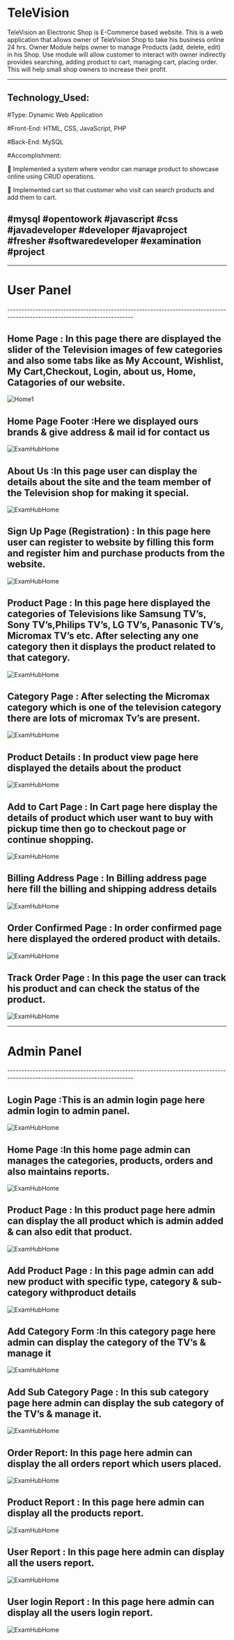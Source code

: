 # TeleVision
TeleVision an Electronic Shop is E-Commerce based website. This is a web application that allows owner of TeleVision Shop to take his business online 24 hrs. Owner Module helps owner to manage Products (add, delete, edit) in his Shop. Use module will allow customer to interact with owner indirectly provides searching, adding product to cart, managing cart, placing order. This will help small shop owners to increase their profit.

---------------------------------------------------------------------------------------------------------------------------
Technology_Used:
---------------------------------------------------------------------------------------------------------------------------

#Type: Dynamic Web Application

#Front-End: HTML, CSS, JavaScript, PHP

#Back-End: MySQL

#Accomplishment:

 Implemented a system where vendor can manage product to showcase online using CRUD operations.

 Implemented cart so that customer who visit can search products and add them to cart.

#mysql #opentowork #javascript #css #javadeveloper #developer #javaproject #fresher #softwaredeveloper #examination #project
---------------------------------------------------------------------------------------------------------------------------


---------------------------------------------------------------------------------------------------------------------------
<h1>User Panel</h1>
---------------------------------------------------------------------------------------------------------------------------


Home Page :  In this page there are displayed the slider of the Television images of few categories and also some tabs like as My Account, Wishlist, My Cart,Checkout, Login, about us, Home, Catagories of our website. 
 ---------------------------------------------------------------------------------------------------------------------------
![Home1](https://user-images.githubusercontent.com/60310009/92134412-1d3e9f80-ee27-11ea-9053-0382ad436809.png)


Home Page Footer :Here we displayed ours brands & give address & mail id for contact us
---------------------------------------------------------------------------------------------------------------------------
![ExamHubHome](https://user-images.githubusercontent.com/60310009/90327158-5c0ed180-dfae-11ea-9945-774a9427ca61.jpg)

About Us :In this page user can display the details about the site and the team member of the Television shop for making it special.
---------------------------------------------------------------------------------------------------------------------------
![ExamHubHome](https://user-images.githubusercontent.com/60310009/90327158-5c0ed180-dfae-11ea-9945-774a9427ca61.jpg)

Sign Up Page (Registration) : In this page here user can register to website by filling this form and register him and purchase products from the website. 
 ---------------------------------------------------------------------------------------------------------------------------
![ExamHubHome](https://user-images.githubusercontent.com/60310009/90327158-5c0ed180-dfae-11ea-9945-774a9427ca61.jpg)


Product Page : In this page here displayed the categories of Televisions like Samsung TV’s, Sony TV’s,Philips TV’s, LG TV’s, Panasonic TV’s, Micromax TV’s etc. After selecting any one category then it displays the product related to that category.
 ---------------------------------------------------------------------------------------------------------------------------
![ExamHubHome](https://user-images.githubusercontent.com/60310009/90327158-5c0ed180-dfae-11ea-9945-774a9427ca61.jpg)


Category Page : After selecting the Micromax category which is one of the television category there are lots of micromax Tv’s are present.
 ---------------------------------------------------------------------------------------------------------------------------
![ExamHubHome](https://user-images.githubusercontent.com/60310009/90327158-5c0ed180-dfae-11ea-9945-774a9427ca61.jpg)


Product Details : In product view page here displayed the details about the product
 ---------------------------------------------------------------------------------------------------------------------------
![ExamHubHome](https://user-images.githubusercontent.com/60310009/90327158-5c0ed180-dfae-11ea-9945-774a9427ca61.jpg)

 Add to Cart Page : In Cart page here display the details of product which user want to buy with pickup time then go to checkout page or continue shopping.
 ---------------------------------------------------------------------------------------------------------------------------
![ExamHubHome](https://user-images.githubusercontent.com/60310009/90327158-5c0ed180-dfae-11ea-9945-774a9427ca61.jpg)


Billing Address Page : In Billing address page here fill the billing and shipping address details
 ---------------------------------------------------------------------------------------------------------------------------
![ExamHubHome](https://user-images.githubusercontent.com/60310009/90327158-5c0ed180-dfae-11ea-9945-774a9427ca61.jpg)


 Order Confirmed Page : In order confirmed page here displayed the ordered product with details.
 ---------------------------------------------------------------------------------------------------------------------------
![ExamHubHome](https://user-images.githubusercontent.com/60310009/90327158-5c0ed180-dfae-11ea-9945-774a9427ca61.jpg)

 Track Order Page : In this page the user can track his product and can check the status of the product.
 ---------------------------------------------------------------------------------------------------------------------------
![ExamHubHome](https://user-images.githubusercontent.com/60310009/90327158-5c0ed180-dfae-11ea-9945-774a9427ca61.jpg)


---------------------------------------------------------------------------------------------------------------------------
<h1>Admin Panel</h1>
---------------------------------------------------------------------------------------------------------------------------

 Login Page :This is an admin login page here admin login to admin panel. 
 ---------------------------------------------------------------------------------------------------------------------------
![ExamHubHome](https://user-images.githubusercontent.com/60310009/90327158-5c0ed180-dfae-11ea-9945-774a9427ca61.jpg)

 
 Home Page :In this home page admin can manages the categories, products, orders and also maintains reports.
 ---------------------------------------------------------------------------------------------------------------------------
![ExamHubHome](https://user-images.githubusercontent.com/60310009/90327158-5c0ed180-dfae-11ea-9945-774a9427ca61.jpg)


Product Page : In this product page here admin can display the all product which is admin added & can also edit that product.
 ---------------------------------------------------------------------------------------------------------------------------
![ExamHubHome](https://user-images.githubusercontent.com/60310009/90327158-5c0ed180-dfae-11ea-9945-774a9427ca61.jpg)


Add Product Page : In this page admin can add new product with specific type, category & sub-category withproduct details
 ---------------------------------------------------------------------------------------------------------------------------
![ExamHubHome](https://user-images.githubusercontent.com/60310009/90327158-5c0ed180-dfae-11ea-9945-774a9427ca61.jpg)


Add Category Form :In this category page here admin can display the category of the TV’s & manage it
 ---------------------------------------------------------------------------------------------------------------------------
![ExamHubHome](https://user-images.githubusercontent.com/60310009/90327158-5c0ed180-dfae-11ea-9945-774a9427ca61.jpg)

Add Sub Category Page : In this sub category page here admin can display the sub category of the TV’s & manage it.
 ---------------------------------------------------------------------------------------------------------------------------
![ExamHubHome](https://user-images.githubusercontent.com/60310009/90327158-5c0ed180-dfae-11ea-9945-774a9427ca61.jpg)


Order Report: In this page here admin can display the all orders report which users placed.
 ---------------------------------------------------------------------------------------------------------------------------
![ExamHubHome](https://user-images.githubusercontent.com/60310009/90327158-5c0ed180-dfae-11ea-9945-774a9427ca61.jpg)


Product Report : In this page here admin can display all the products report.
 ---------------------------------------------------------------------------------------------------------------------------
![ExamHubHome](https://user-images.githubusercontent.com/60310009/90327158-5c0ed180-dfae-11ea-9945-774a9427ca61.jpg)

User Report : In this page here admin can display all the users report.
 ---------------------------------------------------------------------------------------------------------------------------
![ExamHubHome](https://user-images.githubusercontent.com/60310009/90327158-5c0ed180-dfae-11ea-9945-774a9427ca61.jpg)

User login Report : In this page here admin can display all the users login report.
 ---------------------------------------------------------------------------------------------------------------------------
![ExamHubHome](https://user-images.githubusercontent.com/60310009/90327158-5c0ed180-dfae-11ea-9945-774a9427ca61.jpg)
